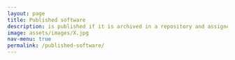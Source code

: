 ```yaml
---
layout: page
title: Published software
description: is published if it is archived in a repository and assigned an identifier
image: assets/images/X.jpg
nav-menu: true
permalink: /published-software/
---
```

